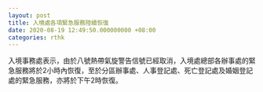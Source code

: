 ```yaml
---
layout: post
title: 入境處各項緊急服務陸續恢復
date: 2020-08-19 12:49:50.000000000 +08:00
categories: rthk
---
```


入境事務處表示，由於八號熱帶氣旋警告信號已經取消，入境處總部各辦事處的緊急服務將於2小時內恢復，至於分區辦事處、人事登記處、死亡登記處及婚姻登記處的緊急服務，亦將於下午2時恢復。
